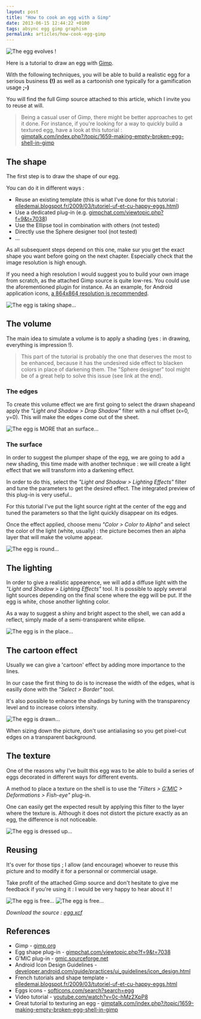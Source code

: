 ```yaml
---
layout: post
title: "How to cook an egg with a Gimp"
date: 2013-06-15 12:44:22 +0100
tags: absync egg gimp graphism
permalink: articles/how-cook-egg-gimp
---
```

![The egg evolves !](/assets/blog/egg-evolution_0.png)

Here is a tutorial to draw an egg with [Gimp](http://www.gimp.org/).

With the following techniques, you will be able to build a realistic egg for a serious business **(!)** as well as a cartoonish one typically for a gamification usage **;-)**

You will find the full Gimp source attached to this article, which I invite you to reuse at will.

> Being a casual user of Gimp, there might be better approaches to get it done.
> For instance, if you're looking for a way to quickly build a textured egg, have a look at this tutorial : [gimptalk.com/index.php?/topic/1659-making-empty-broken-egg-shell-in-gimp](http://www.gimptalk.com/index.php?/topic/1659-making-empty-broken-egg-shell-in-gimp/)

## The shape

The first step is to draw the shape of our egg.

You can do it in different ways :

- Reuse an existing template (this is what I've done for this tutorial : [elledemai.blogspot.fr/2009/03/tutoriel-uf-et-cu-happy-eggs.html](http://elledemai.blogspot.fr/2009/03/tutoriel-uf-et-cu-happy-eggs.html))
- Use a dedicated plug-in (e.g. [gimpchat.com/viewtopic.php?f=9&t=7038](http://www.gimpchat.com/viewtopic.php?f=9&t=7038))
- Use the Ellipse tool in combination with others (not tested)
- Directly use the Sphere designer tool (not tested)
- ...

As all subsequent steps depend on this one, make sur you get the exact shape you want before going on the next chapter. Especially check that the image resolution is high enough.

If you need a high resolution I would suggest you to build your own image from scratch, as the attached Gimp source is quite low-res. You could use the aforementioned plugin for instance.
As an example, for Android application icons, [a 864x864 resolution is recommended](https://developer.android.com/guide/practices/ui_guidelines/icon_design.html#design-tips).

![The egg is taking shape...](/assets/blog/shape.png)

## The volume

The main idea to simulate a volume is to apply a shading (yes : in drawing, everything is impression !).

> This part of the tutorial is probably the one that deserves the most to be enhanced, because it has the undesired side effect to blacken colors in place of darkening them. The "Sphere designer" tool might be of a great help to solve this issue (see link at the end).

### The edges

To create this volume effect we are first going to select the drawn shapeand apply the _"Light and Shadow > Drop Shadow"_ filter with a nul offset (x=0, y=0).
This will make the edges come out of the sheet.

![The egg is MORE that an surface...](/assets/blog/pictures/edges.png)

### The surface

In order to suggest the plumper shape of the egg, we are going to add a new shading, this time made with another technique : we will create a light effect that we will transform into a darkening effect.

In order to do this, select the _"Light and Shadow > Lighting Effects"_ filter and tune the parameters to get the desired effect. The integrated preview of this plug-in is very useful..

For this tutorial I've put the light source right at the center of the egg and tuned the parameters so that the light quickly disappear on its edges.

Once the effect applied, choose menu _"Color > Color to Alpha"_ and select the color of the light (white, usually) : the picture becomes then an alpha layer that will make the volume appear.

![The egg is round...](/assets/blog/pictures/lighting-shadow.png)

## The lighting

In order to give a realistic appearence, we will add a diffuse light with the _"Light and Shadow > Lighting Effects"_ tool.
It is possible to apply several light sources depending on the final scene where the egg will be put. If the egg is white, chose another lighting color.

As a way to suggest a shiny and bright aspect to the shell, we can add a reflect, simply made of a semi-transparent white ellipse.

![The egg is in the place...](/assets/blog/pictures/lighting.png)

## The cartoon effect

Usually we can give a 'cartoon' effect by adding more importance to the lines.

In our case the first thing to do is to increase the width of the edges, what is easilly done with the _"Select > Border"_ tool.

It's also possible to enhance the shadings by tuning with the transparency level and to increase colors intensity.

![The egg is drawn...](/assets/blog/pictures/cartoon.png)

When sizing down the picture, don't use antialiasing so you get pixel-cut edges on a transparent background.

## The texture

One of the reasons why I've built this egg was to be able to build a series of eggs decorated in different ways for different events.

A method to place a texture on the shell is to use the _"Filters > [G'MIC](http://gmic.sourceforge.net/) > Deformations > Fish-eye"_ plug-in.

One can easily get the expected result by applying this filter to the layer where the texture is.
Although it does not distort the picture exactly as an egg, the difference is not noticeable.

![The egg is dressed up...](/assets/blog/pictures/texture.png)

## Reusing

It's over for those tips ; I allow (and encourage) whoever to reuse this picture and to modify it for a personnal or commercial usage.

Take profit of the attached Gimp source and don't hesitate to give me feedback if you're using it : I would be very happy to hear about it !

![The egg is free...](/assets/blog/pictures/egg-real.png) ![The egg is free...](/assets/blog/pictures/egg-cartoon.png)

_Download the source : [egg.xcf](/assets/blog/egg.xcf)_

## References

- Gimp - [gimp.org](http://www.gimp.org/)
- Egg shape plug-in - [gimpchat.com/viewtopic.php?f=9&t=7038](http://www.gimpchat.com/viewtopic.php?f=9&t=7038)
- G'MIC plug-in - [gmic.sourceforge.net](http://gmic.sourceforge.net/)
- Android Icon Design Guidelines - [developer.android.com/guide/practices/ui_guidelines/icon_design.html](https://developer.android.com/guide/practices/ui_guidelines/icon_design.html)
- French tutorials and shape template - [elledemai.blogspot.fr/2009/03/tutoriel-uf-et-cu-happy-eggs.html](http://elledemai.blogspot.fr/2009/03/tutoriel-uf-et-cu-happy-eggs.html)
- Eggs icons - [softicons.com/search?search=egg](http://www.softicons.com/search?search=egg)
- Video tutorial - [youtube.com/watch?v=0c-hMz2XpP8](https://www.youtube.com/watch?v=0c-hMz2XpP8)
- Great tutorial to texturing an egg - [gimptalk.com/index.php?/topic/1659-making-empty-broken-egg-shell-in-gimp](http://www.gimptalk.com/index.php?/topic/1659-making-empty-broken-egg-shell-in-gimp/)
